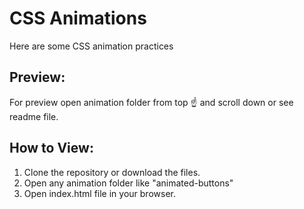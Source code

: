 # CSS Animations
Here are some CSS animation practices

## Preview:
For preview open animation folder from top ☝ and scroll down or see readme file.

## How to View:
1. Clone the repository or download the files.
2. Open any animation folder like "animated-buttons"
3. Open index.html file in your browser.
